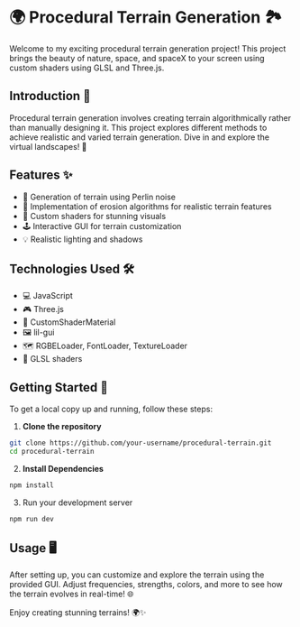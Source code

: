 # 🌍 Procedural Terrain Generation 🏞️

Welcome to my exciting procedural terrain generation project! This project brings the beauty of nature, space, and spaceX to your screen using custom shaders using GLSL and Three.js.

## Introduction 🌟

Procedural terrain generation involves creating terrain algorithmically rather than manually designing it. This project explores different methods to achieve realistic and varied terrain generation. Dive in and explore the virtual landscapes! 🌄

## Features ✨

- 🌱 Generation of terrain using Perlin noise
- 🌊 Implementation of erosion algorithms for realistic terrain features
- 🎨 Custom shaders for stunning visuals
- 🕹️ Interactive GUI for terrain customization
- 💡 Realistic lighting and shadows

## Technologies Used 🛠️

- 💻 JavaScript
- 🎮 Three.js
- 🎨 CustomShaderMaterial
- 🖼️ lil-gui
- 🗺️ RGBELoader, FontLoader, TextureLoader
- 📜 GLSL shaders

## Getting Started 🚀

To get a local copy up and running, follow these steps:

1. **Clone the repository**

```bash
git clone https://github.com/your-username/procedural-terrain.git
cd procedural-terrain
```
2. **Install Dependencies**
```bash
npm install
```
3. Run your development server

```bash
npm run dev
```

## Usage 🖥️

After setting up, you can customize and explore the terrain using the provided GUI. Adjust frequencies, strengths, colors, and more to see how the terrain evolves in real-time! 🌐

Enjoy creating stunning terrains! 🌍✨


